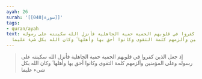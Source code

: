 ```yaml
---
ayah: 26
surah: '[[048|سورة]]'
tags:
- quran/ayah
text: إذ جعل الذين كفروا في قلوبهم الحمية حمية الجاهلية فأنزل الله سكينته على رسوله
  وعلى المؤمنين وألزمهم كلمة التقوى وكانوا أحق بها وأهلها ۚ وكان الله بكل شيء عليما
---
```

> إذ جعل الذين كفروا في قلوبهم الحمية حمية الجاهلية فأنزل الله سكينته على رسوله وعلى المؤمنين وألزمهم كلمة التقوى وكانوا أحق بها وأهلها ۚ وكان الله بكل شيء عليما
